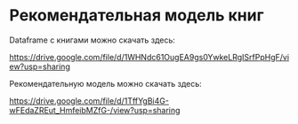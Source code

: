 # Рекомендательная модель книг 
Dataframe с книгами можно скачать здесь: 

https://drive.google.com/file/d/1WHNdc61OugEA9gs0YwkeLRgISrfPpHgF/view?usp=sharing

Рекомендательную модель можно скачать здесь: 

https://drive.google.com/file/d/1TffYgBi4G-wFEdaZREut_HmfeibMZfG-/view?usp=sharing
